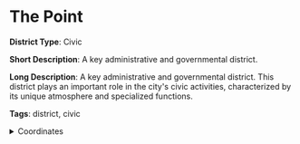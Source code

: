 # The Point

**District Type**: Civic

**Short Description**: A key administrative and governmental district.

**Long Description**: A key administrative and governmental district. This district plays an important role in the city's civic activities, characterized by its unique atmosphere and specialized functions.

**Tags**: district, civic

<details>
<summary>Coordinates</summary>

- [3457,2162]
- [3425,2232]
- [3429,2316]
- [3363,2374]
- [3299,2402]
- [3265,2486]
- [3263,2578]
- [3349,2672]
- [3383,2746]
- [3501,2862]
- [3573,2752]
- [3565,2730]
- [3599,2686]
- [3663,2674]
- [3691,2610]
- [3689,2584]
- [3729,2530]
- [3689,2492]
- [3703,2460]
- [3699,2426]
- [3607,2310]
- [3621,2244]
- [3553,2144]

</details>
